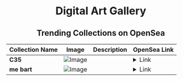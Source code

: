 <div align="center">

# Digital Art Gallery

## Trending Collections on OpenSea

| Collection Name                       | Image                                                                                     | Description                       | OpenSea Link                                                                                          |
|---------------------------------------|-------------------------------------------------------------------------------------------|-----------------------------------|--------------------------------------------------------------------------------------------------------|
| **C35** | ![Image](https://i.seadn.io/s/raw/files/799b31b82ed66d84ab0b1a2efdea481f.png?w=500&auto=format?w=200&auto=format) |  | <details><summary>Link</summary>[C35](https://opensea.io/collection/c35)</details> |
| **me bart** | ![Image](https://i.seadn.io/s/raw/files/13e0af9c305dc6ccd377a301b4d2d9e3.webp?w=500&auto=format?w=200&auto=format) |  | <details><summary>Link</summary>[me bart](https://opensea.io/collection/me-bart)</details> |

</div>